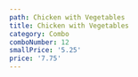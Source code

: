 ```yaml
---
path: Chicken with Vegetables
title: Chicken with Vegetables
category: Combo
comboNumber: 12
smallPrice: '5.25'
price: '7.75'
---
```


